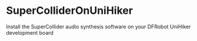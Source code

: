# SuperColliderOnUniHiker
Install the SuperCollider audio synthesis software on your DFRobot UniHiker development board
